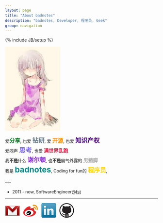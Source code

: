 ```yaml
---
layout: page
title: "About badnotes"
description: "badnotes, Developer, 程序员, Geek"
group: navigation
---
```

{% include JB/setup %}

![avatar](/assets/image/profile/abel.jpg)

<div style="line-height: 30px;">

爱<span style="color: #0C7823; font-weight: bold; font-size: 18px;">分享</span>,
也爱 <span style="color: #677C89; font-weight: bold; font-size: 20px;">钻研</span>,
爱 <span style="color: #FF8C00; font-weight: bold; font-size: 18px;">开源</span>,
也爱 <span style="color: #4B0082; font-weight: bold; font-size: 20px;">知识产权</span><br>
爱闷声 <span style="color: #7B68EE; font-weight: bold; font-size: 21px;">思考</span>,
也爱 <span style="color: #DC143C; font-weight: bold; font-size: 16px;">满世界乱跑</span><br>
我<strong>不是</strong>什么 <span style="color: #8A2BE2; font-weight: bold; font-size: 20px;">谢尔顿</span>,
也<strong>不是</strong>霸气外露的 <span style="color: #AAAAAA; font-weight: bold; font-size: 16px;">男猪脚</span><br>
我是 <span style="color: #008B8B; font-weight: bold; font-size: 26px;">badnotes</span>,
Coding for fun的 <span style="color: #FFD700; font-weight: bold; font-size: 20px;">程序员</span>,

</div>
---

* 2011 - now, SoftwareEngineer@[fst](http://www.fstgame.com)

---

[![gmail](/assets/image/third_party_logo/gmail.png)](mailto:whx10000@gmail.com) &nbsp;
[![weibo](/assets/image/third_party_logo/weibo.png)](http://weibo.com/wj10000) &nbsp;
[![linkedin](/assets/image/third_party_logo/linkedin.png)](http://www.linkedin.com/pub/badnotes/57/263/184) &nbsp;
[![github](/assets/image/third_party_logo/github.jpeg)](https://github.com/badnotes) 


